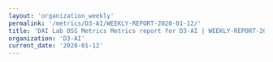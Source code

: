 ```yaml
---
layout: 'organization_weekly'
permalink: '/metrics/D3-AI/WEEKLY-REPORT-2020-01-12/'
title: 'DAI Lab OSS Metrics Metrics report for D3-AI | WEEKLY-REPORT-2020-01-12'
organization: 'D3-AI'
current_date: '2020-01-12'
---
```

